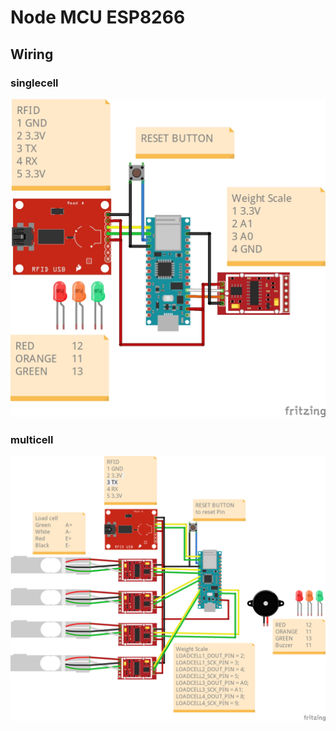 # Node MCU ESP8266

## Wiring
### singlecell

![](/images/NANO_33_IoT_bb.jpg )

### multicell

![](/images/NANO_33_IoT_multicell.PNG )
